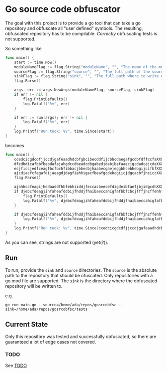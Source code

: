 # Go source code obfuscator

The goal with this project is to provide a go tool that can take a go
repository and obfuscate all "user defined" symbols. The resulting, obfuscated
repository has to be compilable. *Correctly* obfuscating tests is not
supported.

So something like

```go
func main() {
	start := time.Now()
	moduleNameFlag := flag.String("moduleName", "", "The name of the module (top of go.mod).")
	sourceFlag := flag.String("source", "", "The full path of the source repository.")
	sinkFlag := flag.String("sink", "", "The full path where to write obfuscated directory.")
	flag.Parse()

	args, err := args.NewArgs(moduleNameFlag, sourceFlag, sinkFlag)
	if err != nil {
		flag.PrintDefaults()
		log.Fatalf("%v", err)
	}

	if err := run(args); err != nil {
		log.Fatalf("%v", err)
	}
	log.Printf("Run took: %v", time.Since(start))
}
```

becomes

```go
func main() {
	ccedcicgdcdfjjccdjgafeaadhdcbfgbcibecddfijcbbcdaegafgcdbfdffccfaXXX := time.Now()
	dfedbdicafbbfbebdafajahgdccdbeadcdbgabedjdabibefaaecjgcdadcejcdeXXX := flag.String("moduleName", "", "The name of the module (top of go.mod).")
	ecjficcjedfceagfbcfbchfibbacjbbecbjhaabecgaejeggbhcebhebgijcifbfXXX := flag.String("source", "", "The full path of the source repository.")
	ajcdiacfcfegafdijaeagdjdagfiahhigacfbeafgcdebcgiicjdgcacbfjhciccXXX := flag.String("sink", "", "The full path where to write obfuscated directory.")
	flag.Parse()

	ajahhccfeagijhddaaddfhbfebhiiddjfeccacbeecefdigdeibfaefjbjidgcdhXXX, djebcfdeagjihfaheafddbijfhddjfhaibaeccahigfafbbfcbcjfffjhcffehhfXXX := ajahhccfeagijhddaaddfhbfebhiiddjfeccacbeecefdigdeibfaefjbjidgcdhXXX.NdfbfghgaeciabcjcdcifecdcgcjededeicabcfccfjhceabbafcafbaehgabaeaXXX(dfedbdicafbbfbebdafajahgdccdbeadcdbgabedjdabibefaaecjgcdadcejcdeXXX, ecjficcjedfceagfbcfbchfibbacjbbecbjhaabecgaejeggbhcebhebgijcifbfXXX, ajcdiacfcfegafdijaeagdjdagfiahhigacfbeafgcdebcgiicjdgcacbfjhciccXXX)
	if djebcfdeagjihfaheafddbijfhddjfhaibaeccahigfafbbfcbcjfffjhcffehhfXXX != nil {
		flag.PrintDefaults()
		log.Fatalf("%v", djebcfdeagjihfaheafddbijfhddjfhaibaeccahigfafbbfcbcjfffjhcffehhfXXX)
	}

	if djebcfdeagjihfaheafddbijfhddjfhaibaeccahigfafbbfcbcjfffjhcffehhfXXX := acbacffbcbaafiabfgfcdccdbecgfbeffdjeiaacdahhfifcffebaiihedjifjbeXXX(ajahhccfeagijhddaaddfhbfebhiiddjfeccacbeecefdigdeibfaefjbjidgcdhXXX); djebcfdeagjihfaheafddbijfhddjfhaibaeccahigfafbbfcbcjfffjhcffehhfXXX != nil {
		log.Fatalf("%v", djebcfdeagjihfaheafddbijfhddjfhaibaeccahigfafbbfcbcjfffjhcffehhfXXX)
	}
	log.Printf("Run took: %v", time.Since(ccedcicgdcdfjjccdjgafeaadhdcbfgbcibecddfijcbbcdaegafgcdbfdffccfaXXX))
}
```

As you can see, strings are not supported (yet(?)).

## Run

To run, provide the `sink` and `source` directories. The `source` is the
absolute path to the repository that should be ofuscated. Only repositories
with a go.mod file are supported. The `sink` is the
directory where the obfuscated repository will be written to.

e.g.

`go run main.go --source=/home/ada/repos/gosrcobfsc --sink=/home/ada/repos/gosrcobfsc/tests`

## Current State

Only this repository was tested and successfully obfuscated, so there are
guaranteed a lot of edge cases not covered.

### TODO

See [TODO](TODO.md)

